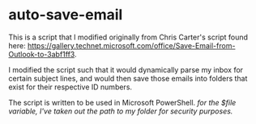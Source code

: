 # auto-save-email

This is a script that I modified originally from Chris Carter's script found here: https://gallery.technet.microsoft.com/office/Save-Email-from-Outlook-to-3abf1ff3.

I modified the script such that it would dynamically parse my inbox for certain subject lines, and would then save those 
emails into folders that exist for their respective ID numbers.

The script is written to be used in Microsoft PowerShell. 
*for the $file variable, I've taken out the path to my folder for security purposes.* 
